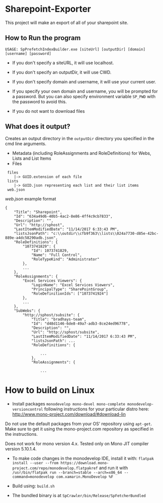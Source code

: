 # Sharepoint-Exporter

This project will make an export of all of your sharepoint site. 

## How to Run the program 

`USAGE: SpPrefetchIndexBuilder.exe [siteUrl] [outputDir] [domain] [username] [password]`

* If you don't specify a siteURL, it will use localhost.

* If you don't specify an outputDir, it will use CWD.

* If you don't specify domain and username, it will use your current user.

* If you specify your own domain and username, you will be prompted for a password. But you can also specify environment variable `SP_PWD` with the password to avoid this.

* If you do not want to download files 

## What does it output?

Creates an output directory in the `outputDir` directory you specified in the cmd line arguments.

 * Metadata (including RoleAssignments and RoleDefinitions) for Webs, Lists and List Items
 * Files
 
```
 files
    |-> GUID.extension of each file
 lists
    |-> GUID.json representing each list and their list items
 web.json
```

*web.json* example format
```
{
	"Title": "Sharepoint",
	"Id": "634a49d6-40b5-4ac2-8e86-4ff4c9cb7833",
	"Description": "",
	"Url": "http://sphost",
	"LastItemModifiedDate": "11/14/2017 6:33:43 PM",
	"listsJsonPath": "c:\\outdir\\cfb9f363\\lists\\024a7730-d85e-42bc-889e-a4dc58290adb.json",
	"RoleDefinitions": {
		"1073741829": {
			"Id": 1073741829,
			"Name": "Full Control",
			"RoleTypeKind": "Administrator"
		},
		...
	},
	"RoleAssignments": {
		"Excel Services Viewers": {
			"LoginName": "Excel Services Viewers",
			"PrincipalType": "SharePointGroup",
			"RoleDefinitionIds": ["1073741924"]
		},
		...
	},
	"SubWebs": {
		"http://sphost/subsite": {
			"Title": "bradhays-team",
			"Id": "d48d1146-6de8-49a7-adb3-8ce24ed96778",
			"Description": "",
			"Url": "http://sphost/subsite",
			"LastItemModifiedDate": "11/14/2017 6:33:43 PM",
			"listsJsonPath": ...
			"RoleDefinitions": {
				
				...
			},
			"RoleAssignments": {
				
				...
```

# How to build on Linux

* Install packages `monodevelop mono-devel mono-complete monodevelop-versioncontrol` following instructions for your particular distro here: http://www.mono-project.com/download/#download-lin

Do not use the default packages from your OS' repository using `apt-get`. Make sure to get it using the mono-project.com repository as specified in the instructions.

Does not work for mono version 4.x. Tested only on Mono JIT compiler version 5.10.1.4.

* To make code changes in the monodevelop IDE, install it with: `flatpak install --user --from https://download.mono-project.com/repo/monodevelop.flatpakref` and run it with `/usr/bin/flatpak run --branch=stable --arch=x86_64 --command=monodevelop com.xamarin.MonoDevelop %F`

* Build using: `build.sh`

* The bundled binary is at `SpCrawler/bin/Release/SpFetcherBundled`
